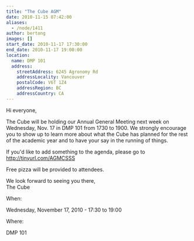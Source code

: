 ```yaml
---
title: "The Cube AGM"
date: 2010-11-15 07:42:00
aliases:
  - /node/1411
author: bertong
images: []
start_date: 2010-11-17 17:30:00
end_date: 2010-11-17 19:00:00
location:
  name: DMP 101
  address:
    streetAddress: 6245 Agronomy Rd
    addressLocality: Vancouver
    postalCode: V6T 1Z4
    addressRegion: BC
    addressCountry: CA
---
```


Hi everyone,

The Cube will be holding our Annual General Meeting next week on Wednesday, Nov. 17 in DMP 101 from 1730 to 1900. We strongly encourage you to show up to learn more about what the Cube has planned for the rest of the academic year and to have your say in the running of things.

If you'd like to add something to the agenda, please go to http://tinyurl.com/AGMCSSS

Free pizza will be provided to attendees.

We look forward to seeing you there, \
The Cube

When:

Wednesday, November 17, 2010 - 17:30 to 19:00

Where:

DMP 101
